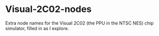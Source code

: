 Visual-2C02-nodes
=================

Extra node names for the Visual 2C02 (the PPU in the NTSC NES) chip simulator, filled in as I explore.
